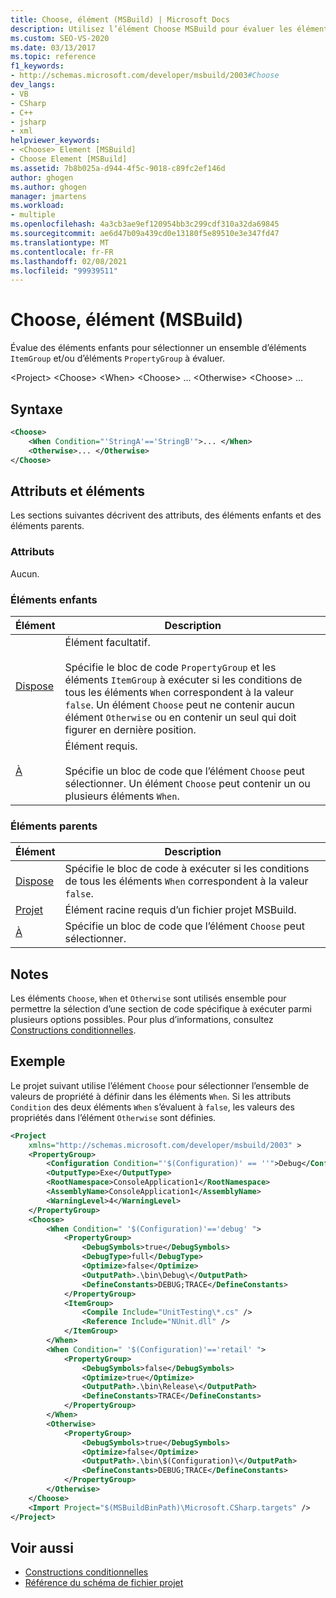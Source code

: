 ```yaml
---
title: Choose, élément (MSBuild) | Microsoft Docs
description: Utilisez l’élément Choose MSBuild pour évaluer les éléments enfants et sélectionnez un jeu d’éléments ItemGroup ou PropertyGroup à évaluer.
ms.custom: SEO-VS-2020
ms.date: 03/13/2017
ms.topic: reference
f1_keywords:
- http://schemas.microsoft.com/developer/msbuild/2003#Choose
dev_langs:
- VB
- CSharp
- C++
- jsharp
- xml
helpviewer_keywords:
- <Choose> Element [MSBuild]
- Choose Element [MSBuild]
ms.assetid: 7b8b025a-d944-4f5c-9018-c89fc2ef146d
author: ghogen
ms.author: ghogen
manager: jmartens
ms.workload:
- multiple
ms.openlocfilehash: 4a3cb3ae9ef120954bb3c299cdf310a32da69845
ms.sourcegitcommit: ae6d47b09a439cd0e13180f5e89510e3e347fd47
ms.translationtype: MT
ms.contentlocale: fr-FR
ms.lasthandoff: 02/08/2021
ms.locfileid: "99939511"
---
```

# <a name="choose-element-msbuild"></a>Choose, élément (MSBuild)

Évalue des éléments enfants pour sélectionner un ensemble d’éléments `ItemGroup` et/ou d’éléments `PropertyGroup` à évaluer.

 \<Project> \<Choose>
 \<When>
 \<Choose>
... \<Otherwise>
 \<Choose>
...

## <a name="syntax"></a>Syntaxe

```xml
<Choose>
    <When Condition="'StringA'=='StringB'">... </When>
    <Otherwise>... </Otherwise>
</Choose>
```

## <a name="attributes-and-elements"></a>Attributs et éléments

 Les sections suivantes décrivent des attributs, des éléments enfants et des éléments parents.

### <a name="attributes"></a>Attributs

 Aucun.

### <a name="child-elements"></a>Éléments enfants

|Élément|Description|
|-------------|-----------------|
|[Dispose](../msbuild/otherwise-element-msbuild.md)|Élément facultatif.<br /><br /> Spécifie le bloc de code `PropertyGroup` et les éléments `ItemGroup` à exécuter si les conditions de tous les éléments `When` correspondent à la valeur `false`. Un élément `Choose` peut ne contenir aucun élément `Otherwise` ou en contenir un seul qui doit figurer en dernière position.|
|[À](../msbuild/when-element-msbuild.md)|Élément requis.<br /><br /> Spécifie un bloc de code que l’élément `Choose` peut sélectionner. Un élément `Choose` peut contenir un ou plusieurs éléments `When`.|

### <a name="parent-elements"></a>Éléments parents

| Élément | Description |
| - | - |
| [Dispose](../msbuild/otherwise-element-msbuild.md) | Spécifie le bloc de code à exécuter si les conditions de tous les éléments `When` correspondent à la valeur `false`. |
| [Projet](../msbuild/project-element-msbuild.md) | Élément racine requis d’un fichier projet MSBuild. |
| [À](../msbuild/when-element-msbuild.md) | Spécifie un bloc de code que l’élément `Choose` peut sélectionner. |

## <a name="remarks"></a>Notes

 Les éléments `Choose`, `When` et `Otherwise` sont utilisés ensemble pour permettre la sélection d’une section de code spécifique à exécuter parmi plusieurs options possibles. Pour plus d’informations, consultez [Constructions conditionnelles](../msbuild/msbuild-conditional-constructs.md).

## <a name="example"></a>Exemple

 Le projet suivant utilise l’élément `Choose` pour sélectionner l’ensemble de valeurs de propriété à définir dans les éléments `When`. Si les attributs `Condition` des deux éléments `When` s’évaluent à `false`, les valeurs des propriétés dans l’élément `Otherwise` sont définies.

```xml
<Project
    xmlns="http://schemas.microsoft.com/developer/msbuild/2003" >
    <PropertyGroup>
        <Configuration Condition="'$(Configuration)' == ''">Debug</Configuration>
        <OutputType>Exe</OutputType>
        <RootNamespace>ConsoleApplication1</RootNamespace>
        <AssemblyName>ConsoleApplication1</AssemblyName>
        <WarningLevel>4</WarningLevel>
    </PropertyGroup>
    <Choose>
        <When Condition=" '$(Configuration)'=='debug' ">
            <PropertyGroup>
                <DebugSymbols>true</DebugSymbols>
                <DebugType>full</DebugType>
                <Optimize>false</Optimize>
                <OutputPath>.\bin\Debug\</OutputPath>
                <DefineConstants>DEBUG;TRACE</DefineConstants>
            </PropertyGroup>
            <ItemGroup>
                <Compile Include="UnitTesting\*.cs" />
                <Reference Include="NUnit.dll" />
            </ItemGroup>
        </When>
        <When Condition=" '$(Configuration)'=='retail' ">
            <PropertyGroup>
                <DebugSymbols>false</DebugSymbols>
                <Optimize>true</Optimize>
                <OutputPath>.\bin\Release\</OutputPath>
                <DefineConstants>TRACE</DefineConstants>
            </PropertyGroup>
        </When>
        <Otherwise>
            <PropertyGroup>
                <DebugSymbols>true</DebugSymbols>
                <Optimize>false</Optimize>
                <OutputPath>.\bin\$(Configuration)\</OutputPath>
                <DefineConstants>DEBUG;TRACE</DefineConstants>
            </PropertyGroup>
        </Otherwise>
    </Choose>
    <Import Project="$(MSBuildBinPath)\Microsoft.CSharp.targets" />
</Project>
```

## <a name="see-also"></a>Voir aussi

- [Constructions conditionnelles](../msbuild/msbuild-conditional-constructs.md)
- [Référence du schéma de fichier projet](../msbuild/msbuild-project-file-schema-reference.md)
